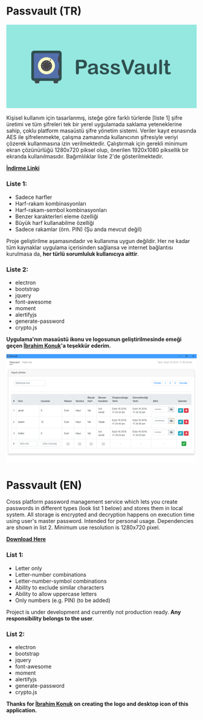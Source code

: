 # Passvault (TR)

![Logo](https://github.com/ahmetkasif/passvault/blob/master/passvault-logo.png)

Kişisel kullanım için tasarlanmış, isteğe göre farklı türlerde [liste 1] şifre üretimi ve tüm şifreleri tek bir yerel uygulamada saklama yeteneklerine sahip, çoklu platform masaüstü şifre yönetim sistemi. Veriler kayıt esnasında AES ile şifrelenmekte, çalışma zamanında kullanıcının şifresiyle veriyi çözerek kullanmasına izin verilmektedir. Çalıştırmak için gerekli minimum ekran çözünürlüğü 1280x720 piksel olup, önerilen 1920x1080 piksellik bir ekranda kullanılmasıdır. Bağımlılıklar liste 2'de gösterilmektedir.

**[İndirme Linki](https://github.com/ahmetkasif/passvault/releases/download/0.6.0/Passvault.Installer.exe)**

### Liste 1:
* Sadece harfler
* Harf-rakam kombinasyonları
* Harf-rakam-sembol kombinasyonları
* Benzer karakterleri eleme özelliği
* Büyük harf kullanabilme özelliği
* Sadece rakamlar (örn. PIN) (Şu anda mevcut değil)

Proje geliştirilme aşamasındadır ve kullanıma uygun değildir. Her ne kadar tüm kaynaklar uygulama içerisinden sağlansa ve internet bağlantısı kurulmasa da, **her türlü sorumluluk kullanıcıya aittir**.

### Liste 2:
* electron
* bootstrap
* jquery
* font-awesome
* moment
* alertifyjs
* generate-password
* crypto.js

**Uygulama'nın masaüstü ikonu ve logosunun geliştirilmesinde emeği geçen [İbrahim Konuk](http://www.ibrahimkonuk.com)'a teşekkür ederim.**

![Screenshot](https://github.com/ahmetkasif/passvault/blob/master/index-shot.PNG)

# Passvault (EN)

Cross platform password management service which lets you create passwords in different types (look list 1 below) and stores them in local system. All storage is encrypted and decryption happens on execution time using user's master password. Intended for personal usage. Dependencies are shown in list 2. Minimum use resolution is 1280x720 pixel.

**[Download Here](https://github.com/ahmetkasif/passvault/releases/download/0.6.0/Passvault.Installer.exe)**

### List 1:
* Letter only
* Letter-number combinations
* Letter-number-symbol combinations
* Ability to exclude similar characters
* Ability to allow uppercase letters
* Only numbers (e.g. PIN) (to be added)

Project is under development and currently not production ready. **Any responsibility belongs to the user**.

### List 2:
* electron
* bootstrap
* jquery
* font-awesome
* moment
* alertifyjs
* generate-password
* crypto.js

**Thanks for [İbrahim Konuk](http://www.ibrahimkonuk.com) on creating the logo and desktop icon of this application.**
